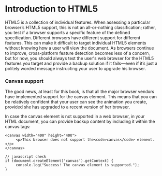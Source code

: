 # Introduction to HTML5

HTML5 is a collection of individual features. When assessing a particular browser’s HTML5 support, this is not an all-or-nothing classification; rather, you test if a browser supports a specific feature of the defined specification. Different browsers have different support for different features. This can make it difficult to target individual HTML5 elements without knowing how a user will view the document. As browsers continue to improve, cross-platform feature detection becomes less of a concern, but for now, you should always test the user's web browser for the HTML5 features you target and provide a backup solution if it fails—even if it’s just a politely worded message instructing your user to upgrade his browser.

### Canvas support

The good news, at least for this book, is that all the major browser vendors have implemented support for the canvas element. This means that you can be relatively confident that your user can see the animation you create, provided she has upgraded to a recent version of her browser.

In case the canvas element is not supported in a web browser, in your HTML document, you can provide backup content by including it within the canvas tags:

```
<canvas width="400" height="400">
     <p>This browser does not support the<code>canvas</code> element.</p>
</canvas>

// javascript check
if (document.createElement('canvas').getContext) {
     console.log("Success! The canvas element is supported.");
}
```